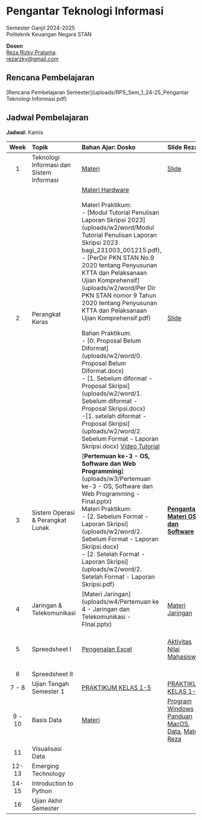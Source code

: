 # Pengantar Teknologi Informasi

Semester Ganjil 2024-2025  
Politeknik Keuangan Negara STAN

**Dosen**  
[Reza Rizky Pratama](https://rezarzky.github.io).    
[rezarzky@gmail.com](mailto:rezarzky@gmail.com)

## Rencana Pembelajaran

[Rencana Pembelajaran Semester](uploads/RPS_Sem_1_24-25_Pengantar Teknologi Informasi.pdf)

## Jadwal Pembelajaran

**Jadwal:** Kamis

| Week | Topik | Bahan Ajar: Dosko | Slide Reza | Assignments |
|:----:|:-------|:-----------------|:-----------|:------------|
| 1    | Teknologi Informasi dan Sistem Informasi | [Materi](uploads/Week1.zip)| [Slide](slides/Week1.pdf)| [Pengumpulan Tugas](https://forms.gle/5JqyJwHnaRARwJWT9) Due: 23.10.2024 17.00 WIB |
| 2    | Perangkat Keras | [Materi Hardware](uploads/w2/Pertemuan_ke-2.pdf)   <br><br> Materi Praktikum: <br> - [Modul Tutorial Penulisan Laporan Skripsi 2023](uploads/w2/word/Modul Tutorial Penulisan Laporan Skripsi 2023 bagi_231003_001215.pdf), <br> - [PerDir PKN STAN No.9 2020 tentang Penyusunan KTTA dan Pelaksanaan Ujian Komprehensif](uploads/w2/word/Per Dir PKN STAN nomor 9 Tahun 2020 tentang Penyusunan KTTA dan Pelaksanaan Ujian Komprehensif.pdf) <br><br> Bahan Praktikum: <br> - [0. Proposal Belum Diformat](uploads/w2/word/0. Proposal Belum Diformat.docx)<br> - [1. Sebelum diformat - Proposal Skripsi](uploads/w2/word/1. Sebelum diformat - Proposal Skripsi.docx) <br> -[1. setelah diformat - Proposal Skripsi](uploads/w2/word/2. Sebelum Format - Laporan Skripsi.docx)  [Video Tutorial](https://www.youtube.com/watch?v=FbB4sBNhR-c) | [Slide](slides/Week2.pptx) | [Pengumpulan Tugas II](https://forms.gle/xkbdgJWhvWdkFxbz8) Due: Rabu, 30.10.2024 17.00 WIB |
| 3    | Sistem Operasi & Perangkat Lunak | [**Pertemuan ke-3 - OS, Software dan Web Programming**](uploads/w3/Pertemuan ke-3 - OS, Software dan Web Programming - Final.pptx) <br> Materi Praktikum: <br> - [2. Sebelum Format - Laporan Skripsi](uploads/w2/word/2. Sebelum Format - Laporan Skripsi.docx) <br> - [2. Setelah Format - Laporan Skripsi](uploads/w2/word/2. Setelah Format - Laporan Skripsi.pdf) <br>  | [**Pengantar Materi OS dan Software**](uploads/w3/Week3.pptx) |[Pengumpulan Tugas III](https://forms.gle/gETegtAL2Jhk9JWa8) Due: Rabu, 06.11.2024 17.00 WIB|
| 4    | Jaringan & Telekomunikasi  | [Materi Jaringan](uploads/w4/Pertemuan ke 4 - Jaringan dan Telekomunikasi - FInal.pptx)| [Materi Jaringan](uploads/w4/Week4.pdf) | [Pengumpulan Tugas IV](https://forms.gle/KVUM9hWPHvhykgEt6) Due: Rabu, 14.11.2024 17.00 WIB |
| 5 | Spreedsheet I | [Pengenalan Excel](uploads/w5/PengenalanExcel.pptx) | [Aktivitas](uploads/w5/AktivitasExcel1.xlsx) </br> [Nilai Mahasiswa](uploads/w5/TugasExcel1.xlsx) | [Pengumpulan Tugas V](https://forms.gle/VHeGm5HNwByTzsWz5) Due: Rabu, 20.11.2024 17.00 WIB |
| 6 | Spreedsheet II |  |   |
| 7 - 8 |   Ujian Tengah Semester 1   | [PRAKTIKUM KELAS 1-5](https://forms.gle/hd19tYyPyHxFewBV6) | [PRAKTIKUM KELAS 1-6](https://forms.gle/xSfepdPLAjcoLs2Y6) |
| 9 - 10 | Basis Data | [Materi](uploads/w8/Pengolahan_data_menggunakan_MySQL.pptx)   |  [Program Windows](uploads/w8/WindowsSQLPortable.zip) , [Panduan MacOS](uploads/w8/SQLMacOS.pptx), [Data](uploads/w8/DumpData.zip), [Materi Reza](uploads/w8/intro_to_sql.pptx)  | [Referensi Video](https://www.youtube.com/live/G-QKrJrG_d4?si=VrrDuPeM4PfQhaA4)   |
| 11    |   Visualisasi Data |  |   |
| 12-13 |   Emerging Technology |   |    |
| 14-15 |   Introduction to Python |   |    |
| 16 |   Ujian Akhir Semester    |
